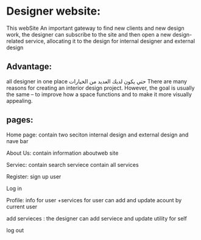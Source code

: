# Designer website:

This webSite  An important gateway to find new clients and new design work, the designer can subscribe to the site and then open a new design-related service, allocating it to the design for internal designer and external design


## Advantage:
all designer in one place حتي يكون لديك العديد من الخيارات 
There are many reasons for creating an interior design project. However, the goal is usually the same – to improve how a space functions and to make it more visually appealing.

## pages:
Home page:
contain two seciton internal design and external design 
and nave bar

About Us:
contain information aboutweb site 


Serviec:
contain search serviece
contain all services

Register:
sign up user


Log in 

Profile:
info for user +services for user
can add and update acount by current user

add servieces :
 the designer can add serviece 
and update utility for self


log out




